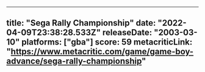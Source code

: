 
---
title: "Sega Rally Championship"
date: "2022-04-09T23:38:28.533Z"
releaseDate: "2003-03-10"
platforms: ["gba"]
score: 59
metacriticLink: "https://www.metacritic.com/game/game-boy-advance/sega-rally-championship"
---
